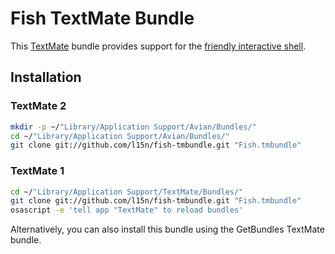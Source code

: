 # Fish TextMate Bundle

This [TextMate][] bundle provides support for the  [friendly interactive shell](http://www.fishshell.com).

[TextMate]: https://github.com/textmate/textmate

## Installation

### TextMate 2

```sh
mkdir -p ~/"Library/Application Support/Avian/Bundles/"
cd ~/"Library/Application Support/Avian/Bundles/"
git clone git://github.com/l15n/fish-tmbundle.git "Fish.tmbundle"
```

### TextMate 1

```sh
cd ~/"Library/Application Support/TextMate/Bundles/"
git clone git://github.com/l15n/fish-tmbundle.git "Fish.tmbundle"
osascript -e 'tell app "TextMate" to reload bundles'
```

Alternatively, you can also install this bundle using the GetBundles TextMate bundle.

